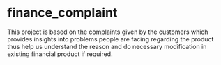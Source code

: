 # finance_complaint
This project is based on the complaints given by the customers which provides insights into problems people are facing regarding the product thus help us understand the reason and do necessary modification in existing financial product if required.
